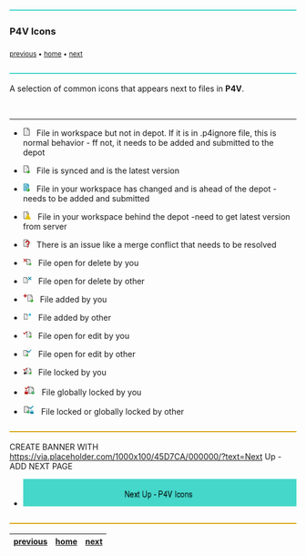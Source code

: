 ![](../images/line3.png)

### P4V Icons

<sub>[previous](../) • [home](../README.md#user-content-gms2-background-tiles--sprites---table-of-contents) • [next](../)</sub>

![](../images/line3.png)

A selection of common icons that appears next to files in **P4V**.

<br>

---

* ![](images/p4v_file_txt.png)&nbsp;&nbsp;&nbsp;File in workspace but not in depot.  If it is in .p4ignore file, this is normal behavior -  ff not, it needs to be added and submitted to the depot

* ![](images/p4v_file_sync.png)&nbsp;&nbsp;&nbsp;File is synced and is the latest version

* ![](images/p4v_file_differs.png)&nbsp;&nbsp;&nbsp;File in your workspace has changed and is ahead of the depot - needs to be added and submitted

* ![p4 icon](images/p4v_file_notsync.png)&nbsp;&nbsp;&nbsp;File in your workspace behind the depot -need to get latest version from server

* ![p4 icon](images/p4v_file_needs_resolve.png)&nbsp;&nbsp;&nbsp;There is an issue like a merge conflict that needs to be resolved

* ![p4 icon](images/p4v_file_delete.png)&nbsp;&nbsp;&nbsp;File open for delete by you

* ![p4 icon](images/p4v_file_delete_other.png)&nbsp;&nbsp;&nbsp;File open for delete by other

* ![p4 icon](images/p4v_file_add.png)&nbsp;&nbsp;&nbsp;File added by you

* ![p4 icon](images/p4v_file_add_other_ws.png)&nbsp;&nbsp;&nbsp;File added by other

* ![p4 icon](images/p4v_file_edit_head.png)&nbsp;&nbsp;&nbsp;File open for edit by you

* ![p4 icon](images/p4v_file_edit_other.png)&nbsp;&nbsp;&nbsp;File open for edit by other

* ![p4 icon](images/p4v_file_lock.png)&nbsp;&nbsp;&nbsp;File locked by you

* ![p4 icon](images/p4v-global-lock1.png)&nbsp;&nbsp;&nbsp;File globally locked by you

* ![p4 icon](images/p4v-global-lock2.png)&nbsp;&nbsp;&nbsp;File locked or globally locked by other

![](../images/line.png)

CREATE BANNER WITH https://via.placeholder.com/1000x100/45D7CA/000000/?text=Next Up - ADD NEXT PAGE

* ![p4 icons banner](images/p4vicons.png)

![](../images/line.png)

| [previous](../)| [home](../README.md#user-content-gms2-background-tiles--sprites---table-of-contents) | [next](../)|
|---|---|---|
